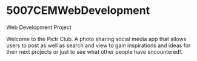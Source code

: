# 5007CEMWebDevelopment
Web Development Project

Welcome to the Pictr Club. A photo sharing social media app that allows users to post as well as search and view to gain
inspirations and ideas for their next projects or just to see what other people have encountered!.
